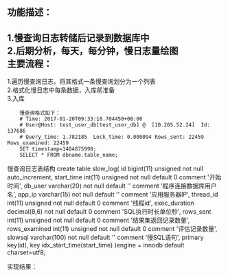 功能描述：
---
1.慢查询日志转储后记录到数据库中 <br>
2.后期分析，每天，每分钟，慢日志量绘图 <br>
主要流程：
---
1.遍历慢查询日志，将其格式一条慢查询划分为一个列表 <br>
2.格式化慢日志中每条数据，入库前准备<br>
3.入库 <br>

		慢查询格式如下：
		# Time: 2017-01-20T09:33:18.704450+08:00
		# User@Host: test_user_db[test_user_db] @  [10.205.52.24]  Id: 137686
		# Query_time: 1.782185  Lock_time: 0.000094 Rows_sent: 22459  Rows_examined: 22459
		SET timestamp=1484875998;
		SELECT * FROM dbname.table_name;

慢查询日志表结构
create table slow_log(
id bigint(11) unsigned not null auto_increment,
start_time int(11) unsigned not null default 0 comment '开始时间',
db_user varchar(20) not null default '' comment '程序连接数据库用户名',
app_ip varchar(15) not null default '' comment '应用服务器IP',
thread_id int(11) unsigned not null default 0 comment '线程id',
exec_duration decimal(8,6) not null default 0 comment 'SQL执行时长单位秒',
rows_sent int(11) unsigned not null default 0 comment '结果集返回记录数量',
rows_examined int(11) unsigned not null default 0 comment '评估记录数量',
slowsql varchar(100) not null default '' comment '慢SQL语句',
primary key(id),
key idx_start_time(start_time)
)engine = innodb default charset=utf8;

实现结果：


